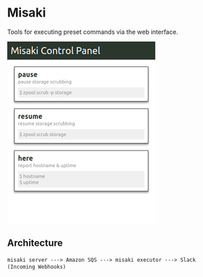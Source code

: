 # Misaki

Tools for executing preset commands via the web interface.

![screenshot.png](./docs/screenshot.png)

## Architecture

```
misaki server ---> Amazon SQS ---> misaki executor ---> Slack (Incoming Webhooks)
```

